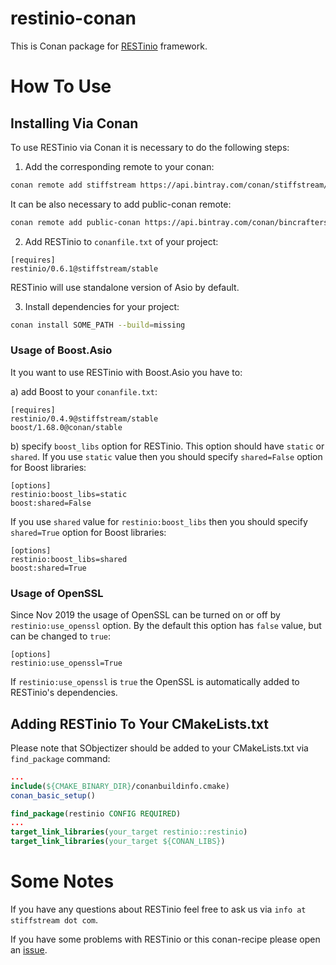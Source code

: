 # restinio-conan
This is Conan package for [RESTinio](https://stiffstream.com/en/products/restinio.html) framework.

# How To Use

## Installing Via Conan

To use RESTinio via Conan it is necessary to do the following steps:

1. Add the corresponding remote to your conan:

```bash
conan remote add stiffstream https://api.bintray.com/conan/stiffstream/public
```
It can be also necessary to add public-conan remote:
```bash
conan remote add public-conan https://api.bintray.com/conan/bincrafters/public-conan  
```

2. Add RESTinio to `conanfile.txt` of your project:
```
[requires]
restinio/0.6.1@stiffstream/stable
```
RESTinio will use standalone version of Asio by default.

3. Install dependencies for your project:
```bash
conan install SOME_PATH --build=missing
```

### Usage of Boost.Asio

It you want to use RESTinio with Boost.Asio you have to:

a) add Boost to your `conanfile.txt`:
```
[requires]
restinio/0.4.9@stiffstream/stable
boost/1.68.0@conan/stable
```
b) specify `boost_libs` option for RESTinio. This option should have `static` or `shared`. If you use `static` value then you should specify `shared=False` option for Boost libraries:
```
[options]
restinio:boost_libs=static
boost:shared=False
```
If you use `shared` value for `restinio:boost_libs` then you should specify `shared=True` option for Boost libraries:
```
[options]
restinio:boost_libs=shared
boost:shared=True
```

### Usage of OpenSSL

Since Nov 2019 the usage of OpenSSL can be turned on or off by `restinio:use_openssl` option. By the default this option has `false` value, but can be changed to `true`:

```
[options]
restinio:use_openssl=True
```
If `restinio:use_openssl` is `true` the OpenSSL is automatically added to RESTinio's dependencies.

## Adding RESTinio To Your CMakeLists.txt

Please note that SObjectizer should be added to your CMakeLists.txt via `find_package` command:
```cmake
...
include(${CMAKE_BINARY_DIR}/conanbuildinfo.cmake)
conan_basic_setup()

find_package(restinio CONFIG REQUIRED)
...
target_link_libraries(your_target restinio::restinio)
target_link_libraries(your_target ${CONAN_LIBS})
```

# Some Notes

If you have any questions about RESTinio feel free to ask us via `info at stiffstream dot com`.

If you have some problems with RESTinio or this conan-recipe please open an [issue](https://github.com/Stiffstream/restinio-conan/issues).
